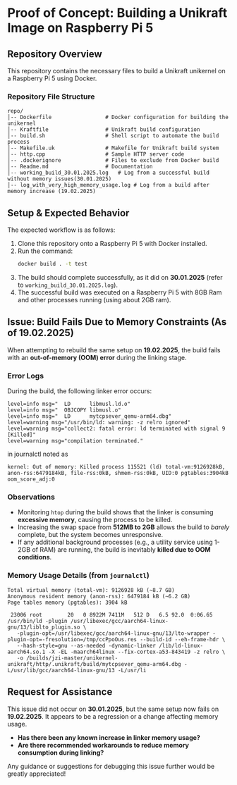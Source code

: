 # Proof of Concept: Building a Unikraft Image on Raspberry Pi 5

## Repository Overview
This repository contains the necessary files to build a Unikraft unikernel on a Raspberry Pi 5 using Docker.

### Repository File Structure
```
repo/
│-- Dockerfile                 # Docker configuration for building the unikernel
│-- Kraftfile                  # Unikraft build configuration
│-- build.sh                   # Shell script to automate the build process
│-- Makefile.uk                # Makefile for Unikraft build system
│-- http.cpp                   # Sample HTTP server code
│-- .dockerignore              # Files to exclude from Docker build
│-- Readme.md                  # Documentation
│-- working_build_30.01.2025.log   # Log from a successful build without memory issues(30.01.2025)
│-- log_with_very_high_memory_usage.log # Log from a build after memory increase (19.02.2025)
```

## Setup & Expected Behavior
The expected workflow is as follows:
1. Clone this repository onto a Raspberry Pi 5 with Docker installed.
2. Run the command:
   ```sh
   docker build . -t test
   ```
3. The build should complete successfully, as it did on **30.01.2025** (refer to `working_build_30.01.2025.log`).
4. The successful build was executed on a Raspberry Pi 5 with 8GB Ram and other processes running (using about 2GB ram).

## Issue: Build Fails Due to Memory Constraints (As of 19.02.2025)
When attempting to rebuild the same setup on **19.02.2025**, the build fails with an **out-of-memory (OOM) error** during the linking stage.

### Error Logs
During the build, the following linker error occurs:
```
level=info msg="  LD      libmusl.ld.o"
level=info msg="  OBJCOPY libmusl.o"
level=info msg="  LD      mytcpsever_qemu-arm64.dbg"
level=warning msg="/usr/bin/ld: warning: -z relro ignored"
level=warning msg="collect2: fatal error: ld terminated with signal 9 [Killed]"
level=warning msg="compilation terminated."
```

in journalctl noted as
```
kernel: Out of memory: Killed process 115521 (ld) total-vm:9126928kB, anon-rss:6479184kB, file-rss:0kB, shmem-rss:0kB, UID:0 pgtables:3904kB oom_score_adj:0
```

### Observations
- Monitoring `htop` during the build shows that the linker is consuming **excessive memory**, causing the process to be killed.
- Increasing the swap space from **512MB to 2GB** allows the build to *barely* complete, but the system becomes unresponsive.
- If any additional background processes (e.g., a utility service using 1-2GB of RAM) are running, the build is inevitably **killed due to OOM conditions**.

### Memory Usage Details (from `journalctl`)
```
Total virtual memory (total-vm): 9126928 kB (~8.7 GB)
Anonymous resident memory (anon-rss): 6479184 kB (~6.2 GB)
Page tables memory (pgtables): 3904 kB

 23006 root        20   0 8922M 7411M   512 D   6.5 92.0  0:06.65 /usr/bin/ld -plugin /usr/libexec/gcc/aarch64-linux-gnu/13/liblto_plugin.so \
   -plugin-opt=/usr/libexec/gcc/aarch64-linux-gnu/13/lto-wrapper -plugin-opt=-fresolution=/tmp/ccPpoOus.res --build-id --eh-frame-hdr \
   --hash-style=gnu --as-needed -dynamic-linker /lib/ld-linux-aarch64.so.1 -X -EL -maarch64linux --fix-cortex-a53-843419 -z relro \
   -o /builds/jzi-master/unikernel-unikraft/http/.unikraft/build/mytcpsever_qemu-arm64.dbg -L/usr/lib/gcc/aarch64-linux-gnu/13 -L/usr/li
```

## Request for Assistance
This issue did not occur on **30.01.2025**, but the same setup now fails on **19.02.2025**. It appears to be a regression or a change affecting memory usage.

- **Has there been any known increase in linker memory usage?**
- **Are there recommended workarounds to reduce memory consumption during linking?**

Any guidance or suggestions for debugging this issue further would be greatly appreciated!

